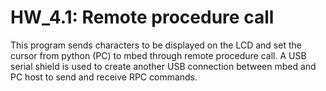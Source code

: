 # HW_4.1: Remote procedure call
This program sends characters to be displayed on the LCD and set the cursor from python (PC) to mbed through remote procedure call.
A USB serial shield is used to create another USB connection between mbed and PC host to send and receive RPC commands.
